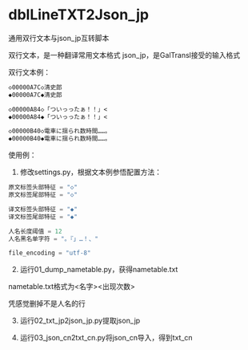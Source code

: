 # dblLineTXT2Json_jp
通用双行文本与json_jp互转脚本


双行文本，是一种翻译常用文本格式
json_jp，是GalTransl接受的输入格式

双行文本例：

```txt
◇00000A7C◇清史郎
◆00000A7C◆清史郎

◇00000A84◇「ついっったぁ！！」<
◆00000A84◆「ついっったぁ！！」<

◇00000B40◇電車に揺られ数時間……。
◆00000B40◆電車に揺られ数時間……。
```

使用例：

1. 修改settings.py，根据文本例参悟配置方法：

```python
原文标签头部特征 = "◇"
原文标签尾部特征 = "◇"

译文标签头部特征 = "◆"
译文标签尾部特征 = "◆"

人名长度阈值 = 12
人名黑名单字符 = "。『」…！、"

file_encoding = "utf-8"
```

2. 运行01_dump_nametable.py，获得nametable.txt

nametable.txt格式为<名字><TAB><出现次数>

凭感觉删掉不是人名的行

3. 运行02_txt_jp2json_jp.py提取json_jp

4. 运行03_json_cn2txt_cn.py将json_cn导入，得到txt_cn